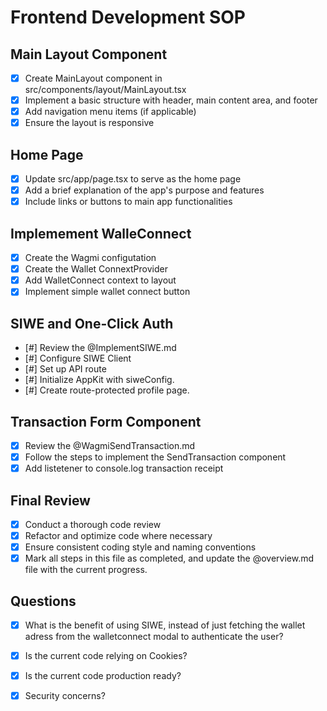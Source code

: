 # Frontend Development SOP

## Main Layout Component
- [x] Create MainLayout component in src/components/layout/MainLayout.tsx
- [x] Implement a basic structure with header, main content area, and footer
- [x] Add navigation menu items (if applicable)
- [x] Ensure the layout is responsive

## Home Page
- [x] Update src/app/page.tsx to serve as the home page
- [x] Add a brief explanation of the app's purpose and features
- [x] Include links or buttons to main app functionalities

## Implemement WalleConnect
- [x] Create the Wagmi configutation
- [x] Create the Wallet ConnextProvider
- [x] Add WalletConnect context to layout
- [x] Implement simple wallet connect button 

## SIWE and One-Click Auth
- [#] Review the @ImplementSIWE.md
- [#] Configure SIWE Client
- [#] Set up API route
- [#] Initialize AppKit with siweConfig.
- [#] Create route-protected profile page. 

## Transaction Form Component
- [x] Review the @WagmiSendTransaction.md
- [x] Follow the steps to implement the SendTransaction component
- [x] Add listetener to console.log transaction receipt

## Final Review
- [x] Conduct a thorough code review
- [x] Refactor and optimize code where necessary
- [x] Ensure consistent coding style and naming conventions
- [x] Mark all steps in this file as completed, and update the @overview.md file with the current progress.

## Questions
- [x] What is the benefit of using SIWE, instead of just fetching the wallet adress from the walletconnect modal to authenticate the user? 
- [x] Is the current code relying on Cookies?
- [x] Is the current code production ready? 
- [x] Security concerns?

